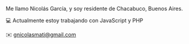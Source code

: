 
Me llamo Nicolás García, y soy residente de Chacabuco, Buenos Aires.

💻 Actualmente estoy trabajando con JavaScript y PHP

✉️ gnicolasmati@gmail.com
